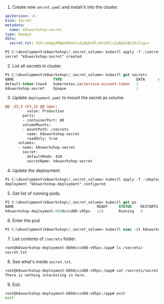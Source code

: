1. Create new `secret.yaml` and install it into the cluster.
```yaml
apiVersion: v1
kind: Secret
metadata:
  name: k8sworkshop-secret
type: Opaque
data:
  secret.txt: VGhlcmUgaXMgbm90aGluZyBpbnRlcmVzdGluZyBpbiBoZXJlLg==
```
```ps
PS C:\development\k8workshop\3_secret_volume> kubectl apply -f .\secret.yaml
secret "k8sworkshop-secret" created
```
2. List all secrets in cluster.
```ps
PS C:\development\k8workshop\3_secret_volume> kubectl get secrets
NAME                  TYPE                                  DATA      AGE
default-token-lnwv4   kubernetes.io/service-account-token   3         18d
k8sworkshop-secret    Opaque                                1         10s
```
3. Update `deployment.yaml` to mount the secret as volume.
```diff
@@ -23,3 +23,12 @@ spec:
          value: Production
        ports:
        - containerPort: 80
        volumeMounts:
        - mountPath: /secrets
          name: k8sworkshop-secret
          readOnly: true
      volumes:
      - name: k8sworkshop-secret
        secret:
          defaultMode: 420
          secretName: k8sworkshop-secret
```
4. Update the deployment.
```ps
PS C:\development\k8workshop\3_secret_volume> kubectl apply -f .\deployment.yaml
deployment "k8sworkshop-deployment" configured
```
5. Get list of running pods.
```ps
PS C:\development\k8workshop\3_secret_volume> kubectl get po
NAME                                      READY     STATUS    RESTARTS   AGE
k8sworkshop-deployment-689dcccd88-v95ps   1/1       Running   0          14s
```
6. Enter the pod.
```ps
PS C:\development\k8workshop\3_secret_volume> kubectl exec -it k8sworkshop-deployment-689dcccd88-v95ps -- bash
```
7. List contents of `/secrets` folder.
```bash
root@k8sworkshop-deployment-689dcccd88-v95ps:/app# ls /secrets/
secret.txt
```
8. See what's inside `secret.txt`.
```bash
root@k8sworkshop-deployment-689dcccd88-v95ps:/app# cat /secrets/secret.txt
There is nothing interesting in here.
```
9. Exit.
```bash
root@k8sworkshop-deployment-689dcccd88-v95ps:/app# exit
exit
```
